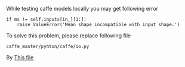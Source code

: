 While testing caffe models locally you may get following error 
```
if ms != self.inputs[in_][1:]:
    raise ValueError('Mean shape incompatible with input shape.')
```
To solve this problem, please replace following file
```
caffe_master/pyhton/caffe/io.py
```
By [This file](http://www.openu.ac.il/home/hassner/projects/cnn_agegender/io.py) 



